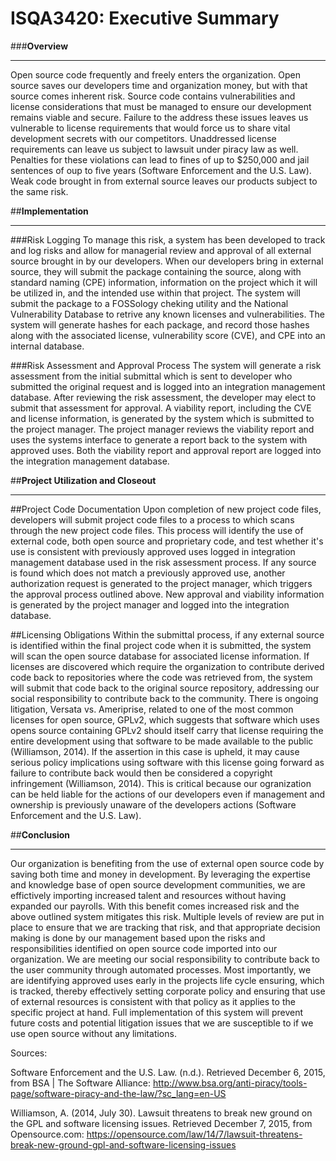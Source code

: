 # ISQA3420: Executive Summary

###**Overview**
____________________
Open source code frequently and freely enters the organization.  Open source saves our developers time and organization money, but with that source comes inherent risk. Source code contains vulnerabilities and license considerations that must be managed to ensure our development remains viable and secure. Failure to the address these issues leaves us vulnerable to license requirements that would force us to share vital development secrets with our competitors.  Unaddressed license requirements can leave us subject to lawsuit under piracy law as well. Penalties for these violations can lead to fines of up to $250,000 and jail sentences of oup to five years (Software Enforcement and the U.S. Law). Weak code brought in from external source leaves our products subject to the same risk.

##**Implementation**
____________________
###Risk Logging
To manage this risk, a system has been developed to track and log risks and allow for managerial review and approval of all external source brought in by our developers. When our developers bring in external source, they will submit the package containing the source, along with standard naming (CPE) information, information on the project which it will be utilized in, and the intended use within that project. The system will submit the package to a FOSSology cheking utility and the National Vulnerability Database to retrive any known licenses and vulnerabilities.  The system will generate hashes for each package, and record those hashes along with the associated license, vulnerability score (CVE), and CPE into an internal database. 

###Risk Assessment and Approval Process
The system will generate a risk assessment from the initial submittal which is sent to developer who submitted the original request and is logged into an integration management database. After reviewing the risk assessment, the developer may elect to submit that assessment for approval.  A viability report, including the CVE and license information, is generated by the system which is submitted to the project manager. The project manager reviews the viability report and uses the systems interface to generate a report back to the system with approved uses. Both the viability report and approval report are logged into the integration management database.  

##**Project Utilization and Closeout**
____________________
##Project Code Documentation
Upon completion of new project code files, developers will submit project code files to a process to which scans through the new project code files.  This process will identify the use of external code, both open source and proprietary code, and test whether it's use is consistent with previously approved uses logged in integration management database used in the risk assessment process.  If any source is found which does not match a previously approved use, another authorization request is generated to the project manager, which triggers the approval process outlined above.  New approval and viability information is generated by the project manager and logged into the integration database. 

##Licensing Obligations
Within the submittal process, if any external source is identified within the final project code when it is submitted, the system will scan the open source database for associated license information.  If licenses are discovered which require the organization to contribute derived code back to repositories where the code was retrieved from, the system will submit that code back to the original source repository, addressing our social responsibility to contribute back to the community.  There is ongoing litigation, Versata vs. Ameriprise, related to one of the most common licenses for open source, GPLv2, which suggests that software which uses opens source containing GPLv2 should itself carry that license requiring the entire development using that software to be made available to the public (Williamson, 2014). If the assertion in this case is upheld, it may cause serious policy implications using software with this license going forward as failure to contribute back would then be considered a copyright infringement (Williamson, 2014). This is critical because our ogranization can be held liable for the actions of our developers even if management and ownership is previously unaware of the developers actions (Software Enforcement and the U.S. Law).  

##**Conclusion**
____________________
Our organization is benefiting from the use of external open source code by saving both time and money in development.  By leveraging the expertise and knowledge base of open source development communities, we are effictively importing increased talent and resources without having expanded our payrolls. With this benefit comes increased risk and the above outlined system mitigates this risk.  Multiple levels of review are put in place to ensure that we are tracking that risk, and that appropriate decision making is done by our management based upon the risks and responsibilities identified on open source code imported into our organization.  We are meeting our social responsibility to contribute back to the user community through automated processes.  Most importantly, we are identifying approved uses early in the projects life cycle ensuring, which is tracked, thereby effectively setting corporate policy and ensuring that use of external resources is consistent with that policy as it applies to the specific project at hand.  Full implementation of this system will prevent future costs and potential litigation issues that we are susceptible to if we use open source without any limitations.  

Sources:

Software Enforcement and the U.S. Law. (n.d.). Retrieved December 6, 2015, from BSA | The Software Alliance: http://www.bsa.org/anti-piracy/tools-page/software-piracy-and-the-law/?sc_lang=en-US

Williamson, A. (2014, July 30). Lawsuit threatens to break new ground on the GPL and software licensing issues. Retrieved December 7, 2015, from Opensource.com: https://opensource.com/law/14/7/lawsuit-threatens-break-new-ground-gpl-and-software-licensing-issues


